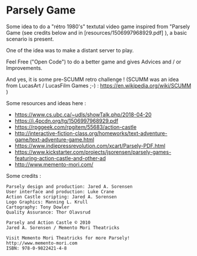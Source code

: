 # Parsely Game

Some idea to do a "rétro 1980's" textutal video game inspired from "Parsely Game (see credits below and in [resources/1506997968929.pdf] ), a basic scenario is present. 

One of the idea was to make a distant server to play. 

Feel Free ("Open Code") to do a better game and gives Advices and / or Improvements. 

And yes, it is some pre-SCUMM retro challenge ! 
(SCUMM was an idea from LucasArt / LucasFilm Games ;-) : https://en.wikipedia.org/wiki/SCUMM )

Some resources and ideas here : 

* https://www.cs.ubc.ca/~udls/showTalk.php/2018-04-20
* https://i.4pcdn.org/tg/1506997968929.pdf
* https://rpggeek.com/rpgitem/55683/action-castle
* http://interactive-fiction-class.org/homeworks/text-adventure-game/text-adventure-game.html
* https://www.indiepressrevolution.com/xcart/Parsely-PDF.html
* https://www.kickstarter.com/projects/jsorensen/parsely-games-featuring-action-castle-and-other-ad
* http://www.memento-mori.com/

Some credits : 

```
Parsely design and production: Jared A. Sorensen
User interface and production: Luke Crane
Action Castle scripting: Jared A. Sorensen
Logo Graphics: Manning L. Krull
Cartography: Tony Dowler
Quality Assurance: Thor Olavsrud

Parsely and Action Castle © 2010 
Jared A. Sorensen / Memento Mori Theatricks

Visit Memento Mori Theatricks for more Parsely!
http://www.memento-mori.com
ISBN: 978-0-9822421-4-8
```